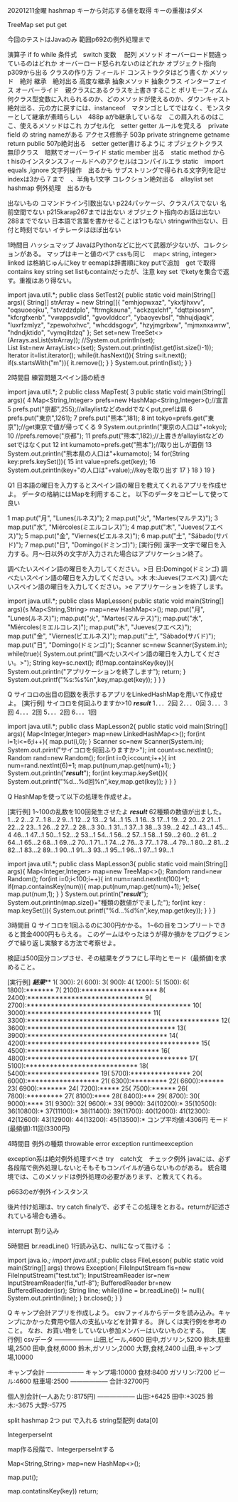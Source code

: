 20201211金曜
hashmap
キーから対応する値を取得
キーの重複はダメ

TreeMap
set
put
get







今回のテストはJavaのみ
範囲p692の例外処理まで

演算子
if fo while 条件式　switch
変数　
配列
メソッド
オーバーロード間違っているのはどれか
オーバーロード怒られないのはどれか
オブジェクト指向
p309から出る
クラスの作り方
フィールド
コンストラクタはどう書くか
メソッド　絶対
継承　絶対出る
高度な継承
抽象メソッド
抽象クラス
インターフェイス
オーバーライド　親クラスにあるクラスを上書きすること
ポリモーフィズム　何クラス型変数に入れられるのか、どのメソッドが使えるのか、ダウンキャスト絶対出る、元の方に戻すには、instanceof　マタンゴとしてではなく、モンスターとして継承が素晴らしい　488p aがb継承しているな　この肩入れるのはここ、使えるメソッドはこれ
カプセル化　setter getter ルールを覚える　private field の string nameがある
アクセス修飾子
503p private stringneme getname return public 507p絶対出る　setter getter書けるように
オブジェクトクラス　無印クラス　暗黙でオーバーライド
static member 出る　static method から　t hisのインスタンスフィールドへのアクセルはコンパイルエラ
static　import
equals ,ignore 文字列操作　出るかも
サブストリングで得られる文字列を記せ　
indexは3から７まで　、半角も1文字
コレクション絶対出る　allaylist set hashmap
例外処理　出るかも








出ないもの
コマンドライン引数出ない
p224パッケージ、クラスパスでない
名前空間でない
p215karap267までは出ない
オブジェクト指向のお話は出ない288まででない
日本語で言葉を書かせることは1つもない
stringwith出ない、日付と時刻でない
イテレータはほぼ出ない

1時間目
ハッシュマップ
JavaはPythonなどに比べて武器が少ないが、コレクションがある。
マップはキーと値のペア
cssも同じ
　map< string, integer>
linked は格納じゅんにkey
tr eemapは辞書順にkey
putで追加　get で取得
contains key
string set listもcontainだったが、注意
key set でketyを集合で返す。重複はあり得ない。

import java.util.*;
public class SetTest2{
	public static void main(String[] args){
		String[] strArray = new String[]{
				"emhjopwxaz",
				"ykxfjihxvv",
				"oqsuoeojku",
				"stvzdzdplo",
				"ftrmgkauna",
				"ackzqxlchf",
				"dqttpisosm",
				"kfcrgfxenb",
				"vwappsvdld",
				"gvovlddccr",
				"ybaoyevbsl",
				"thhujdjaqk",
				"luxrfzmlyz",
				"zpewohxhvc",
				"whcddsgogv",
				"hzyjmgrbxw",
				"mjmxnxawrw",
				"hdndjktido",
				"vymqiltdzq"
		};
		Set<String> set=new TreeSet<>(Arrays.asList(strArray));
		//System.out.println(set);	
		List<String> list=new ArrayList<>(set);
		System.out.println(list.get(list.size()-1));
		Iterator<String> it=list.iterator();
		while(it.hasNext()){
			String s=it.next();
			if(s.startsWith("m")){
				it.remove();
			}
		}
		System.out.println(list);
	}
}

2時間目
練習問題スペイン語の続き

import java.util.*;
  2 public class MapTest{
  3   public static void main(String[] args){
  4     Map<String,Integer> prefs=new HashMap<String,Integer>();//宣言
  5     prefs.put("京都",255);//allaylistなどのaddでなくput,prefは県
  6     prefs.put("東京",1261);
  7     prefs.put("熊本",181);
  8     int tokyo=prefs.get("東京");//get東京で値が帰ってくる
  9     System.out.println("東京の人口は"+tokyo);
 10     //prefs.remove("京都");
 11     prefs.put("熊本",182);//上書きがallaylistなどのsetではなくput
 12     int kumamoto=prefs.get("熊本");//取り出しが面倒
 13     System.out.println("熊本県の人口は"+kumamoto);
 14     for(String key:prefs.keySet()){
 15       int value=prefs.get(key);
 16       System.out.println(key+"の人口は"+value);//keyを取り出す
 17     }
 18   }
 19 }



Q1
日本語の曜日を入力するとスペイン語の曜日を教えてくれるアプリを作成せよ。
データの格納にはMapを利用すること。
以下のデータをコピーして使って良い

1
map.put("月", "Lunes(ルネス)");
2
map.put("火", "Martes(マルテス)");
3
map.put("水", "Miércoles(ミエルコレス)");
4
map.put("木", "Jueves(フエベス)");
5
map.put("金", "Viernes(ビエルネス)");
6
map.put("土", "Sábado(サバド)");
7
map.put("日", "Domingo(ドミンゴ)");
[実行例]
漢字一文字で曜日を入力する。月〜日以外の文字が入力された場合はアプリケーション終了。

調べたいスペイン語の曜日を入力してください。>日
日:Domingo(ドミンゴ)
調べたいスペイン語の曜日を入力してください。>木
木:Jueves(フエベス)
調べたいスペイン語の曜日を入力してください。>e
アプリケーションを終了します。


import java.util.*;
public class MapLesson{
	public static void main(String[] args){s
		Map<String,String> map=new HashMap<>();
		map.put("月", "Lunes(ルネス)");
		map.put("火", "Martes(マルテス)");
		map.put("水", "Miércoles(ミエルコレス)");
		map.put("木", "Jueves(フエベス)");
		map.put("金", "Viernes(ビエルネス)");
		map.put("土", "Sábado(サバド)");
		map.put("日", "Domingo(ドミンゴ)");
		Scanner sc=new Scanner(System.in);
		while(true){
			System.out.print("調べたいスペイン語の曜日を入力してください。>");
			String key=sc.next();
			if(!map.containsKey(key)){
				System.out.println("アプリケーションを終了します");
				return;
			}
			System.out.printf("%s:%s%n",key,map.get(key));
		}
	}
}


Q
サイコロの出目の回数を表示するアプリをLinkedHashMapを用いて作成せよ。
[実行例]
サイコロを何回ふりますか>10
***result***
1．．．2回
2．．．0回
3．．．3回
4．．．2回
5．．．2回
6．．．1回


import java.util.*;
public class MapLesson2{
	public static void main(String[] args){
		Map<Integer,Integer> map=new LinkedHashMap<>();
		for(int i=1;i<=6;i++){
			map.put(i,0);
		}
		Scanner sc=new Scanner(System.in);
		System.out.print("サイコロを何回ふりますか>");
		int count=sc.nextInt();
		Random rand=new Random();
		for(int i=0;i<count;i++){
			int num=rand.nextInt(6)+1;
			map.put(num,map.get(num)+1);
		}
		System.out.println("***result***");
		for(int key:map.keySet()){
			System.out.printf("%d...%d回%n",key,map.get(key));
		}
	}
}



Q
HashMapを使って以下の処理を作成せよ。

[実行例]
1~100の乱数を100回発生させたよ
***result***
62種類の数値が出ました。
1…2
2…2
7…1
8…2
9…1
12…2
13…2
14…1
15…1
16…3
17…1
19…2
20…2
21…1
22…2
23…1
26…2
27…2
28…3
30…1
31…1
37…1
38…3
39…2
42…1
43…1
45…4
46…1
47…1
50…1
52…2
53…1
54…1
56…2
57…1
58…1
59…2
60…2
61…2
64…1
65…2
68…1
69…2
70…1
71…1
74…2
76…3
77…1
78…4
79…1
80…2
81…2
82…1
83…2
89…1
90…1
91…3
93…1
95…1
96…1
97…1
99…1


import java.util.*;
public class MapLesson3{
	public static void main(String[] args){
		Map<Integer,Integer> map=new TreeMap<>();
		Random rand=new Random();
		for(int i=0;i<100;i++){
			int num=rand.nextInt(100)+1;
			if(map.containsKey(num)){
				map.put(num,map.get(num)+1);
			}else{
				map.put(num,1);
			}
		}
		System.out.println("***result***");
		System.out.println(map.size()+"種類の数値がでました");
		for(int key : map.keySet()){
			System.out.printf("%d...%d%n",key,map.get(key));
		}
	}
}


3時間目
Q
サイコロを1回ふるのに300円かかる。
1~6の目をコンプリートできると賞金4000円もらえる。
このゲームはやったほうが得か損かをプログラミングで繰り返し実験する方法で考察せよ。

検証は500回分コンプさせ、その結果をグラフにし平均とモード（最頻値)を求めること。

[実行例]
***************************結果*****************************
1( 300):
2( 600):
3( 900):
4( 1200):
5( 1500):
6( 1800):*******
7( 2100):*******************
8( 2400):*****************************
9( 2700):*****************************************
10( 3000):*******************************
11( 3300):************************************************
12( 3600):*************************************
13( 3900):***********************************
14( 4200):*******************************************
15( 4500):*********************************
16( 4800):****************************************
17( 5100):****************************
18( 5400):******************
19( 5700):***************
20( 6000):******************
21( 6300):*********
22( 6600):******
23( 6900):*******
24( 7200):*****
25( 7500):******
26( 7800):*********
27( 8100):****
28( 8400):***
29( 8700):
30( 9000):****
31( 9300):
32( 9600):*
33( 9900):
34(10200):*
35(10500):
36(10800):*
37(11100):*
38(11400):
39(11700):
40(12000):
41(12300):
42(12600):
43(12900):
44(13200):
45(13500):*
コンプ平均値:4306円
モード(最頻値):11回(3300円)


4時間目
例外の種類
throwable
error
exception
runtimeexception

exception系は絶対例外処理すべき
try　catch文　チェック例外
javaには、必ず各段階で例外処理しないとそもそもコンパイルが通らないものがある。
統合環境では、このメソッドは例外処理の必要があります、と教えてくれる。

p663のeが例外インスタンス

後片付け処理は、try catch finalyで、必ずそこの処理をとおる。returnが記述されている場合も通る。

interrupt 割り込み






5時間目
br.readLine() 1行読み込む、nullになって抜ける
：

import java.io.*;
import java.util.*;
public class FileLesson{
	public static void main(String[] args) throws Exception{
		FileInputStream fis=new FileInputStream("test.txt");
		InputStreamReader isr=new InputStreamReader(fis,"utf-8");
		BufferedReader br=new BufferedReader(isr);
		String line;
		while((line = br.readLine()) != null){
			System.out.println(line);
		}
		br.close();
	}
}



Q
キャンプ会計アプリを作成しよう。
csvファイルからデータを読み込み。キャンプにかかった費用や個人の支払いなどを計算する。
詳しくは実行例を参考のこと。
なお、お買い物をしていない参加メンバーはいないものとする。
　
[実行例]
csvデータ
——————
山田,ビール,4600
田中,ガソリン,5200
鈴木,駐車場,2500
田中,食材,6000
鈴木,ガソリン,2000
大野,食材,2400
山田,キャンプ場,10000

キャンプ会計
——————
キャンプ場:10000
食材:8400
ガソリン:7200
ビール:4600
駐車場:2500
——————
合計:32700円

個人別会計(一人あたり:8175円)
——————
山田:+6425
田中:+3025
鈴木:-3675
大野:-5775

split 
hashmap 2つ
put で入れる
string型配列
data[0]

IntegerperseInt

map作る段階で、IntegerperseIntする

Map<String,String> map=new HashMap<>();
       
map.put();       


 map.contatinsKey(key))
        return;
      
      